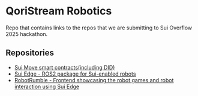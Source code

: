 # QoriStream Robotics
Repo that contains links to the repos that we are submitting to Sui Overflow 2025 hackathon.

## Repositories
- [Sui Move smart contracts(including DID)](https://github.com/OpenDive/suibotics_core)
- [Sui Edge - ROS2 package for Sui-enabled robots](https://github.com/OpenDive/sui_edge_ws)
- [RobotRumble - Frontend showcasing the robot games and robot interaction using Sui Edge](https://github.com/OpenDive/robotrumble-reborn-web)

